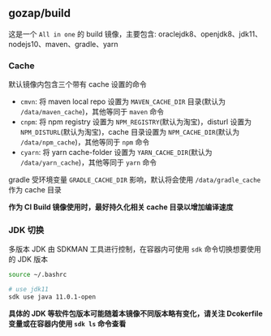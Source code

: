 ## gozap/build

这是一个 `All in one` 的 build 镜像，主要包含: oraclejdk8、openjdk8、jdk11、nodejs10、maven、gradle、yarn

### Cache

默认镜像内包含三个带有 cache 设置的命令

- `cmvn`: 将 maven local repo 设置为 `MAVEN_CACHE_DIR` 目录(默认为 `/data/maven_cache`)，其他等同于 `maven` 命令
- `cnpm`: 将 npm registry 设置为 `NPM_REGISTRY`(默认为淘宝)，disturl 设置为 `NPM_DISTURL`(默认为淘宝)，cache 目录设置为 `NPM_CACHE_DIR`(默认为 `/data/npm_cache`)，其他等同于 `npm` 命令
- `cyarn`: 将 yarn cache-folder 设置为 `YARN_CACHE_DIR`(默认为 `/data/yarn_cache`)，其他等同于 `yarn` 命令

gradle 受环境变量 `GRADLE_CACHE_DIR` 影响，默认将会使用 `/data/gradle_cache` 作为 cache 目录

**作为 CI Build 镜像使用时，最好持久化相关 cache 目录以增加编译速度**

### JDK 切换

多版本 JDK 由 SDKMAN 工具进行控制，在容器内可使用 `sdk` 命令切换想要使用的 JDK 版本

``` sh
source ~/.bashrc

# use jdk11
sdk use java 11.0.1-open
```

**具体的 JDK 等软件包版本可能随着本镜像不同版本略有变化，请关注 Dcokerfile 变量或在容器内使用 `sdk ls` 命令查看**
